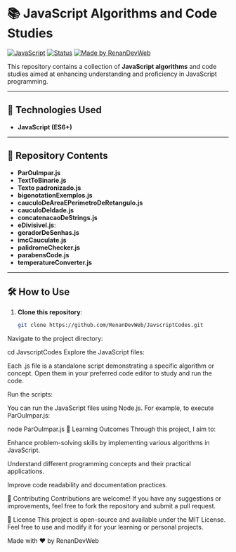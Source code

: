 # 📚 JavaScript Algorithms and Code Studies

[![JavaScript](https://img.shields.io/badge/JavaScript-ES6+-yellow?logo=javascript&logoColor=white)](https://developer.mozilla.org/en-US/docs/Web/JavaScript)
[![Status](https://img.shields.io/badge/Status-In%20Progress-orange)]()
[![Made by RenanDevWeb](https://img.shields.io/badge/Made%20by-RenanDevWeb-blueviolet)](https://github.com/RenanDevWeb)

This repository contains a collection of **JavaScript algorithms** and code studies aimed at enhancing understanding and proficiency in JavaScript programming.

---

## 🚀 Technologies Used

- **JavaScript (ES6+)** 

---

## 📂 Repository Contents


- **ParOuImpar.js**
- **TextToBinarie.js**
- **Texto padronizado.js**
- **bigonotationExemplos.js**
- **cauculoDeAreaEPerimetroDeRetangulo.js**
- **cauculoDeIdade.js**
- **concatenacaoDeStrings.js**
- **eDivisivel.js**:
- **geradorDeSenhas.js**
- **imcCauculate.js**
- **palidromeChecker.js**
- **parabensCode.js**
- **temperatureConverter.js**

---

## 🛠️ How to Use

1. **Clone this repository**:

   ```bash
   git clone https://github.com/RenanDevWeb/JavscriptCodes.git
Navigate to the project directory:


cd JavscriptCodes
Explore the JavaScript files:

Each .js file is a standalone script demonstrating a specific algorithm or concept. Open them in your preferred code editor to study and run the code.

Run the scripts:

You can run the JavaScript files using Node.js. For example, to execute ParOuImpar.js:

node ParOuImpar.js
📖 Learning Outcomes
Through this project, I aim to:

Enhance problem-solving skills by implementing various algorithms in JavaScript.​

Understand different programming concepts and their practical applications.​

Improve code readability and documentation practices.​

🤝 Contributing
Contributions are welcome! If you have any suggestions or improvements, feel free to fork the repository and submit a pull request.​

📄 License
This project is open-source and available under the MIT License.
Feel free to use and modify it for your learning or personal projects.​

Made with ❤️ by RenanDevWeb
